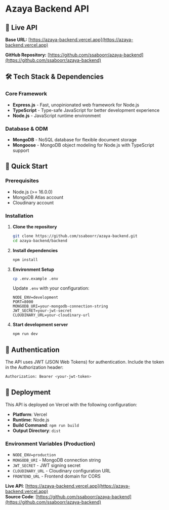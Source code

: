 # Azaya Backend API


## 🚀 Live API

**Base URL:** [https://azaya-backend.vercel.app](https://azaya-backend.vercel.app)

**GitHub Repository:** [https://github.com/ssaboorr/azaya-backend](https://github.com/ssaboorr/azaya-backend)


## 🛠️ Tech Stack & Dependencies

### Core Framework
- **Express.js** - Fast, unopinionated web framework for Node.js
- **TypeScript** - Type-safe JavaScript for better development experience
- **Node.js** - JavaScript runtime environment

### Database & ODM
- **MongoDB** - NoSQL database for flexible document storage
- **Mongoose** - MongoDB object modeling for Node.js with TypeScript support


## 🚀 Quick Start

### Prerequisites
- Node.js (>= 16.0.0)
- MongoDB Atlas account
- Cloudinary account

### Installation

1. **Clone the repository**
   ```bash
   git clone https://github.com/ssaboorr/azaya-backend.git
   cd azaya-backend/backend
   ```

2. **Install dependencies**
   ```bash
   npm install
   ```

3. **Environment Setup**
   ```bash
   cp .env.example .env
   ```
   Update `.env` with your configuration:
   ```env
   NODE_ENV=development
   PORT=8000
   MONGODB_URI=your-mongodb-connection-string
   JWT_SECRET=your-jwt-secret
   CLOUDINARY_URL=your-cloudinary-url
   ```

4. **Start development server**
   ```bash
   npm run dev
   ```


## 🔐 Authentication

The API uses JWT (JSON Web Tokens) for authentication. Include the token in the Authorization header:

```bash
Authorization: Bearer <your-jwt-token>
```



## 🚀 Deployment

This API is deployed on Vercel with the following configuration:
- **Platform**: Vercel
- **Runtime**: Node.js
- **Build Command**: `npm run build`
- **Output Directory**: `dist`

### Environment Variables (Production)
- `NODE_ENV=production`
- `MONGODB_URI` - MongoDB connection string
- `JWT_SECRET` - JWT signing secret
- `CLOUDINARY_URL` - Cloudinary configuration URL
- `FRONTEND_URL` - Frontend domain for CORS


**Live API**: [https://azaya-backend.vercel.app](https://azaya-backend.vercel.app)  
**Source Code**: [https://github.com/ssaboorr/azaya-backend](https://github.com/ssaboorr/azaya-backend)
